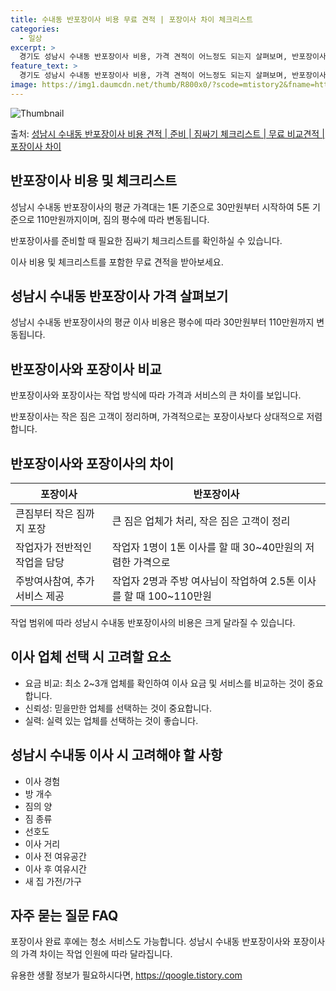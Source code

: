```yaml
---
title: 수내동 반포장이사 비용 무료 견적 | 포장이사 차이 체크리스트
categories:
  - 일상
excerpt: >
  경기도 성남시 수내동 반포장이사 비용, 가격 견적이 어느정도 되는지 살펴보며, 반포장이사를 준비함에 있어 짐싸기 준비 체크리스트가 무엇인지 보겠습니다. 마지막으로 포장이사와 차이점을 통해 무료 비교견적으로 어떤 것이 더 합리적인 선택인지 공유 드립니다.성남시 수내동 포장이사 견적 샘플 보기 👈 클릭성남시 수내동 포장이사 가격 살펴보기 👈 클릭성남시 수내동 반포장이사 평균 이사 비용평수성남시 수내동 평균 이사 비용원룸 이사9평 이하 (1톤)30만원~투룸/쓰리룸 이사16평 ~ 20평 (2.5톤)80만원~쓰리룸 이사21평 (5톤) ~110만원~우리집 무료 이사견적 받기 👈 클릭포장 vs 반포장: 어떤 것을 선택해야 할까요?이사하는 방법에 따라 가격과 서비스의 큰 차이가 있습니다.포장이사포장가격: 1톤 5..
feature_text: >
  경기도 성남시 수내동 반포장이사 비용, 가격 견적이 어느정도 되는지 살펴보며, 반포장이사를 준비함에 있어 짐싸기 준비 체크리스트가 무엇인지 보겠습니다. 마지막으로 포장이사와 차이점을 통해 무료 비교견적으로 어떤 것이 더 합리적인 선택인지 공유 드립니다.성남시 수내동 포장이사 견적 샘플 보기 👈 클릭성남시 수내동 포장이사 가격 살펴보기 👈 클릭성남시 수내동 반포장이사 평균 이사 비용평수성남시 수내동 평균 이사 비용원룸 이사9평 이하 (1톤)30만원~투룸/쓰리룸 이사16평 ~ 20평 (2.5톤)80만원~쓰리룸 이사21평 (5톤) ~110만원~우리집 무료 이사견적 받기 👈 클릭포장 vs 반포장: 어떤 것을 선택해야 할까요?이사하는 방법에 따라 가격과 서비스의 큰 차이가 있습니다.포장이사포장가격: 1톤 5..
image: https://img1.daumcdn.net/thumb/R800x0/?scode=mtistory2&fname=https%3A%2F%2Fblog.kakaocdn.net%2Fdn%2FJzuMo%2FbtsHbSMXxTA%2FUk8Pya2uVXG8eTe2zkkSR1%2Fimg.webp
---
```


![Thumbnail](https://img1.daumcdn.net/thumb/R800x0/?scode=mtistory2&fname=https%3A%2F%2Fblog.kakaocdn.net%2Fdn%2FJzuMo%2FbtsHbSMXxTA%2FUk8Pya2uVXG8eTe2zkkSR1%2Fimg.webp)

<p>출처: <a href="https://qoogle.tistory.com/9089" rel="dofollow">성남시 수내동 반포장이사 비용 견적 | 준비 | 짐싸기 체크리스트 | 무료 비교견적 | 포장이사 차이</a> </p>

## 반포장이사 비용 및 체크리스트

성남시 수내동 반포장이사의 평균 가격대는 1톤 기준으로 30만원부터 시작하여 5톤 기준으로 110만원까지이며, 짐의 평수에 따라 변동됩니다.

반포장이사를 준비할 때 필요한 짐싸기 체크리스트를 확인하실 수 있습니다.

이사 비용 및 체크리스트를 포함한 무료 견적을 받아보세요.

## 성남시 수내동 반포장이사 가격 살펴보기

성남시 수내동 반포장이사의 평균 이사 비용은 평수에 따라 30만원부터 110만원까지 변동됩니다.

## 반포장이사와 포장이사 비교

반포장이사와 포장이사는 작업 방식에 따라 가격과 서비스의 큰 차이를 보입니다.

반포장이사는 작은 짐은 고객이 정리하며, 가격적으로는 포장이사보다 상대적으로 저렴합니다.

## 반포장이사와 포장이사의 차이

**포장이사** | **반포장이사**  
---|---  
큰짐부터 작은 짐까지 포장 | 큰 짐은 업체가 처리, 작은 짐은 고객이 정리  
작업자가 전반적인 작업을 담당 | 작업자 1명이 1톤 이사를 할 때 30~40만원의 저렴한 가격으로  
주방여사참여, 추가 서비스 제공 | 작업자 2명과 주방 여사님이 작업하여 2.5톤 이사를 할 때 100~110만원  
  
작업 범위에 따라 성남시 수내동 반포장이사의 비용은 크게 달라질 수 있습니다.

## 이사 업체 선택 시 고려할 요소

  * 요금 비교: 최소 2~3개 업체를 확인하여 이사 요금 및 서비스를 비교하는 것이 중요합니다.
  * 신뢰성: 믿을만한 업체를 선택하는 것이 중요합니다.
  * 실력: 실력 있는 업체를 선택하는 것이 좋습니다.

## 성남시 수내동 이사 시 고려해야 할 사항

  * 이사 경험
  * 방 개수
  * 짐의 양
  * 짐 종류
  * 선호도
  * 이사 거리
  * 이사 전 여유공간
  * 이사 후 여유시간
  * 새 집 가전/가구

## 자주 묻는 질문 FAQ

포장이사 완료 후에는 청소 서비스도 가능합니다. 성남시 수내동 반포장이사와 포장이사의 가격 차이는 작업 인원에 따라 달라집니다.

 

유용한 생활 정보가 필요하시다면, <a href="https://qoogle.tistory.com" rel="dofollow">https://qoogle.tistory.com</a>


